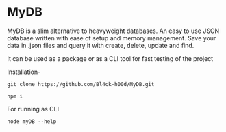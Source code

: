 # MyDB
MyDB is a slim alternative to heavyweight databases. An easy to use JSON database written with ease of
setup and memory management. Save your data in .json files and query it with create, delete, update and find.

It can be used as a package or as a CLI tool for fast testing of the project

Installation-
```
git clone https://github.com/Bl4ck-h00d/MyDB.git

npm i
```
For running as CLI 
```
node myDB --help
```

